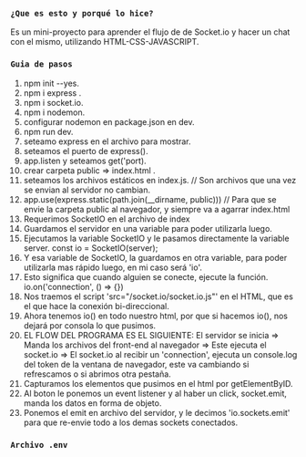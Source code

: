 ### `¿Que es esto y porqué lo hice?`
Es un mini-proyecto para aprender el flujo de de Socket.io y hacer un chat con el mismo, utilizando HTML-CSS-JAVASCRIPT.

### `Guia de pasos`
1. npm init --yes.
2. npm i express .
3. npm i socket.io.
4. npm i nodemon.
5. configurar nodemon en package.json en dev.
6. npm run dev.
7. seteamo express en el archivo para mostrar.
8. seteamos el puerto de express().
9. app.listen y seteamos get('port).
10. crear carpeta public => index.html .
11. seteamos los archivos estáticos en index.js.
// Son archivos que una vez se envian al servidor no cambian.
12. app.use(express.static(path.join(__dirname, public)))
// Para que se envie la carpeta public al navegador, y siempre va a agarrar index.html
13. Requerimos SocketIO en el archivo de index
14. Guardamos el servidor en una variable para poder utilizarla luego.
15. Ejecutamos la variable SocketIO y le pasamos directamente la variable server.
const io = SocketIO(server);
16. Y esa variable de SocketIO, la guardamos en otra variable, para poder utilizarla mas rápido luego, en mi caso será 'io'.
17. Esto significa que cuando alguien se conecte, ejecute la función.
io.on('connection', () => {})
18. Nos traemos el script 'src="/socket.io/socket.io.js"' en el HTML, que es el que hace la conexión bi-direccional.
19. Ahora tenemos io() en todo nuestro html, por que si hacemos io(), nos dejará por consola lo que pusimos.
20. EL FLOW DEL PROGRAMA ES EL SIGUIENTE: 
El servidor se inicia => Manda los archivos del front-end al navegador => Este ejecuta el socket.io => El socket.io al recibir un 'connection', ejecuta un console.log del token de la ventana de navegador, este va cambiando si refrescamos o si abrimos otra pestaña.
21. Capturamos los elementos que pusimos en el html por getElementByID.
22. Al boton le ponemos un event listener y al haber un click, socket.emit, manda los datos en forma de objeto.
22. Ponemos el emit en archivo del servidor, y le decimos 'io.sockets.emit' para que re-envie todo a los demas sockets conectados.

### `Archivo .env`

